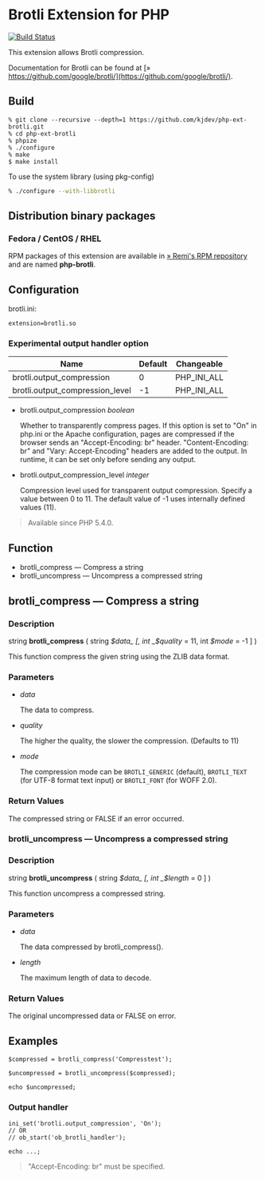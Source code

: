 # Brotli Extension for PHP

[![Build Status](https://travis-ci.org/kjdev/php-ext-brotli.png?branch=master)](https://travis-ci.org/kjdev/php-ext-brotli)

This extension allows Brotli compression.

Documentation for Brotli can be found at
[» https://github.com/google/brotli/](https://github.com/google/brotli/).

## Build

```
% git clone --recursive --depth=1 https://github.com/kjdev/php-ext-brotli.git
% cd php-ext-brotli
% phpize
% ./configure
% make
$ make install
```

To use the system library (using pkg-config)

``` bash
% ./configure --with-libbrotli
```

## Distribution binary packages

### Fedora / CentOS / RHEL

RPM packages of this extension are available in [» Remi's RPM repository](https://rpms.remirepo.net/) and are named **php-brotli**.

## Configuration

brotli.ini:

```
extension=brotli.so
```

### Experimental output handler option

Name                              | Default | Changeable
--------------------------------- | ------- | ----------
brotli.output\_compression        | 0       | PHP\_INI\_ALL
brotli.output\_compression\_level | -1      | PHP\_INI\_ALL

* brotli.output\_compression _boolean_

    Whether to transparently compress pages.
    If this option is set to "On" in php.ini or the Apache configuration,
    pages are compressed if the browser sends an "Accept-Encoding: br" header.
    "Content-Encoding: br" and "Vary: Accept-Encoding" headers are added to
    the output. In runtime, it can be set only before sending any output.

* brotli.output\_compression\_level _integer_

    Compression level used for transparent output compression.
    Specify a value between 0 to 11.
    The default value of -1 uses internally defined values (11).

> Available since PHP 5.4.0.

## Function

* brotli\_compress — Compress a string
* brotli\_uncompress — Uncompress a compressed string

## brotli\_compress — Compress a string

### Description

string **brotli\_compress** ( string _$data_ [, int _$quality_ = 11, int _$mode_ = -1 ] )

This function compress the given string using the ZLIB data format.

### Parameters

* _data_

  The data to compress.

* _quality_

  The higher the quality, the slower the compression.
  (Defaults to 11)

* _mode_

  The compression mode can be `BROTLI_GENERIC` (default),
  `BROTLI_TEXT` (for UTF-8 format text input) or `BROTLI_FONT` (for WOFF 2.0).

### Return Values

The compressed string or FALSE if an error occurred.

### brotli\_uncompress — Uncompress a compressed string

### Description

string **brotli\_uncompress** ( string _$data_ [, int _$length_ = 0 ] )

This function uncompress a compressed string.

### Parameters

* _data_

  The data compressed by brotli\_compress().

* _length_

  The maximum length of data to decode.

### Return Values

The original uncompressed data or FALSE on error.

## Examples

```
$compressed = brotli_compress('Compresstest');

$uncompressed = brotli_uncompress($compressed);

echo $uncompressed;
```

### Output handler

```
ini_set('brotli.output_compression', 'On');
// OR
// ob_start('ob_brotli_handler');

echo ...;
```

> "Accept-Encoding: br" must be specified.
